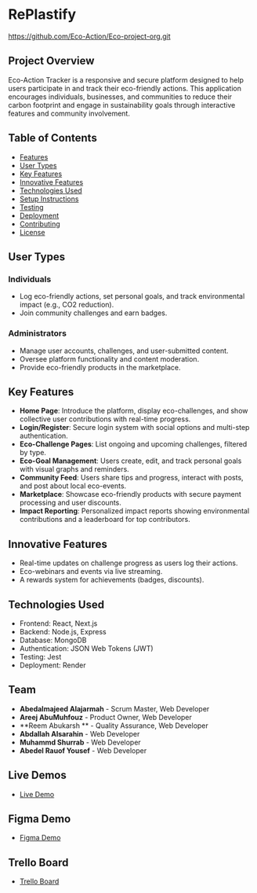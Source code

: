 # RePlastify
https://github.com/Eco-Action/Eco-project-org.git


## Project Overview

Eco-Action Tracker is a responsive and secure platform designed to help users participate in and track their eco-friendly actions. This application encourages individuals, businesses, and communities to reduce their carbon footprint and engage in sustainability goals through interactive features and community involvement.

## Table of Contents

- [Features](#features)
- [User Types](#user-types)
- [Key Features](#key-features)
- [Innovative Features](#innovative-features)
- [Technologies Used](#technologies-used)
- [Setup Instructions](#setup-instructions)
- [Testing](#testing)
- [Deployment](#deployment)
- [Contributing](#contributing)
- [License](#license)

## User Types

### Individuals
- Log eco-friendly actions, set personal goals, and track environmental impact (e.g., CO2 reduction).
- Join community challenges and earn badges.

### Administrators
- Manage user accounts, challenges, and user-submitted content.
- Oversee platform functionality and content moderation.
- Provide eco-friendly products in the marketplace.

## Key Features

- **Home Page**: Introduce the platform, display eco-challenges, and show collective user contributions with real-time progress.
- **Login/Register**: Secure login system with social options and multi-step authentication.
- **Eco-Challenge Pages**: List ongoing and upcoming challenges, filtered by type.
- **Eco-Goal Management**: Users create, edit, and track personal goals with visual graphs and reminders.
- **Community Feed**: Users share tips and progress, interact with posts, and post about local eco-events.
- **Marketplace**: Showcase eco-friendly products with secure payment processing and user discounts.
- **Impact Reporting**: Personalized impact reports showing environmental contributions and a leaderboard for top contributors.

## Innovative Features

- Real-time updates on challenge progress as users log their actions.
- Eco-webinars and events via live streaming.
- A rewards system for achievements (badges, discounts).

## Technologies Used

- Frontend: React, Next.js
- Backend: Node.js, Express
- Database: MongoDB
- Authentication: JSON Web Tokens (JWT)
- Testing: Jest
- Deployment: Render



## Team

- **Abedalmajeed Alajarmah** - Scrum Master, Web Developer
- **Areej AbuMuhfouz** - Product Owner, Web Developer
- **Reem Abukarsh ** - Quality Assurance, Web Developer
- **Abdallah Alsarahin** - Web Developer
- **Muhammd Shurrab** - Web Developer
- **Abedel Rauof Yousef** - Web Developer




## Live Demos

- [Live Demo ]()

## Figma Demo

- [Figma Demo](https://www.figma.com/design/6BmSC3iibf3n26NMnuROAi/Untitled?node-id=0-1&t=UOp0EkjrzrCZoNtL-0)

## Trello Board

- [Trello Board](https://trello.com/b/AanBLBXd/eco-action)


